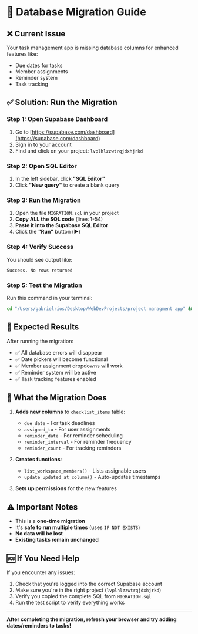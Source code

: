 # 🚀 Database Migration Guide

## ❌ Current Issue
Your task management app is missing database columns for enhanced features like:
- Due dates for tasks
- Member assignments  
- Reminder system
- Task tracking

## ✅ Solution: Run the Migration

### **Step 1: Open Supabase Dashboard**
1. Go to [https://supabase.com/dashboard](https://supabase.com/dashboard)
2. Sign in to your account
3. Find and click on your project: `lvplhlzzwtrqjdxhjrkd`

### **Step 2: Open SQL Editor**
1. In the left sidebar, click **"SQL Editor"**
2. Click **"New query"** to create a blank query

### **Step 3: Run the Migration**
1. Open the file `MIGRATION.sql` in your project
2. **Copy ALL the SQL code** (lines 1-54)
3. **Paste it into the Supabase SQL Editor**
4. Click the **"Run"** button (▶️)

### **Step 4: Verify Success**
You should see output like:
```
Success. No rows returned
```

### **Step 5: Test the Migration**
Run this command in your terminal:
```bash
cd "/Users/gabrielrios/Desktop/WebDevProjects/project managment app" && node scripts/test-enhanced-features.cjs
```

## 🎯 Expected Results

After running the migration:
- ✅ All database errors will disappear
- ✅ Date pickers will become functional  
- ✅ Member assignment dropdowns will work
- ✅ Reminder system will be active
- ✅ Task tracking features enabled

## 🔧 What the Migration Does

1. **Adds new columns** to `checklist_items` table:
   - `due_date` - For task deadlines
   - `assigned_to` - For user assignments
   - `reminder_date` - For reminder scheduling
   - `reminder_interval` - For reminder frequency
   - `reminder_count` - For tracking reminders

2. **Creates functions**:
   - `list_workspace_members()` - Lists assignable users
   - `update_updated_at_column()` - Auto-updates timestamps

3. **Sets up permissions** for the new features

## ⚠️ Important Notes

- This is a **one-time migration**
- It's **safe to run multiple times** (uses `IF NOT EXISTS`)
- **No data will be lost**
- **Existing tasks remain unchanged**

## 🆘 If You Need Help

If you encounter any issues:
1. Check that you're logged into the correct Supabase account
2. Make sure you're in the right project (`lvplhlzzwtrqjdxhjrkd`)
3. Verify you copied the complete SQL from `MIGRATION.sql`
4. Run the test script to verify everything works

---

**After completing the migration, refresh your browser and try adding dates/reminders to tasks!**